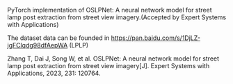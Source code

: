 PyTorch implementation of OSLPNet: A neural network model for street lamp post extraction from street view imagery.(Accepted by Expert Systems with Applications)

The dataset data can be founded in https://pan.baidu.com/s/1DjLZ-jgFClqdg98dfAepWA (LPLP)

Zhang T, Dai J, Song W, et al. OSLPNet: A neural network model for street lamp post extraction from street view imagery[J]. Expert Systems with Applications, 2023, 231: 120764.
